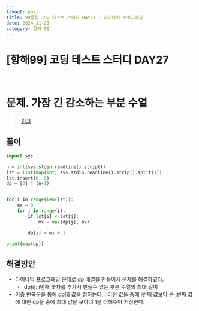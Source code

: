 ```yaml
---
layout: post
title: 99클럽 코딩 테스트 스터디 DAY27 - 다이나믹 프로그래밍
date: 2024-11-23
category: 항해 99 
---
```


# [항해99] 코딩 테스트 스터디 DAY27

<br>

# 문제. 가장 긴 감소하는 부분 수열
> [링크](https://www.acmicpc.net/problem/11722)



## 풀이

```python
import sys

n = int(sys.stdin.readline().strip())
lst = list(map(int, sys.stdin.readline().strip().split()))
lst.insert(0, 0)
dp = [0] * (n+1)


for i in range(len(lst)):
    mx = 0
    for j in range(i):
        if lst[i] < lst[j]:
            mx = max(dp[j], mx)

        dp[i] = mx + 1

print(max(dp))
```

## 해결방안
- 다이나믹 프로그래밍 문제로 dp 배열을 만들어서 문제를 해결하였다.
  - dp[i]: i번째 숫자를 추가시 만들수 있는 부분 수열의 최대 길이
- 이중 반복문을 통해 dp[i] 값을 정하는데, i 이전 값들 중에 i번째 값보다 큰 j번째 값에 대한 dp들 중에 최대 값을 구하여 1을 더해주어 저장한다. 